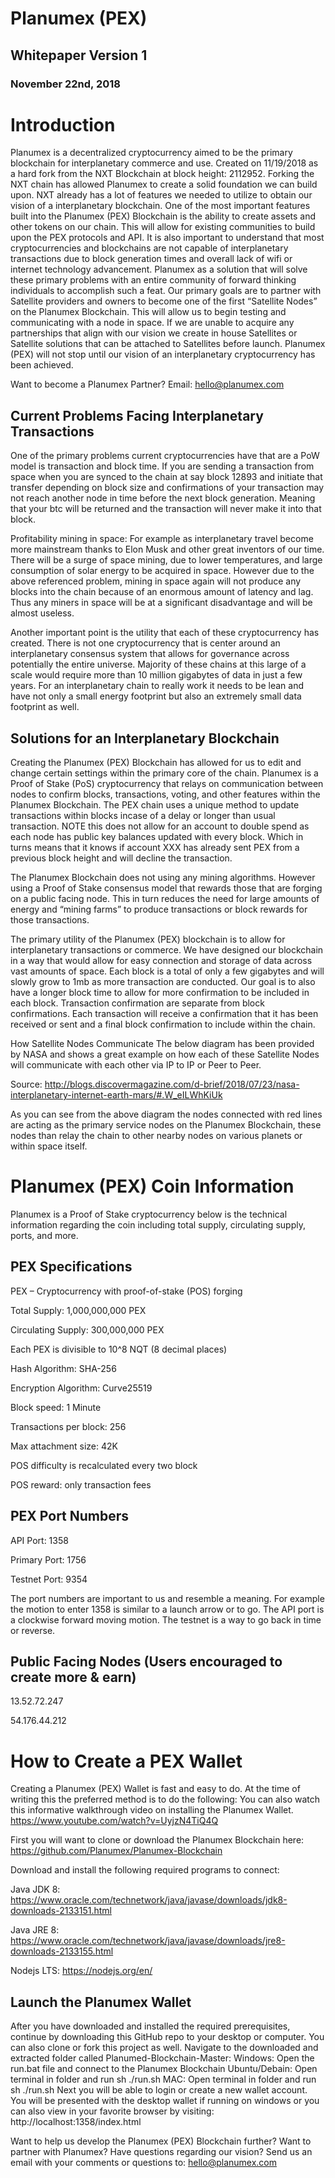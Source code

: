 














# Planumex (PEX)
## Whitepaper Version 1
### November 22nd, 2018






















# Introduction
Planumex is a decentralized cryptocurrency aimed to be the primary blockchain for interplanetary commerce and use. Created on 11/19/2018 as a hard fork from the NXT Blockchain at block height: 2112952. Forking the NXT chain has allowed Planumex to create a solid foundation we can build upon. NXT already has a lot of features we needed to utilize to obtain our vision of a interplanetary blockchain. One of the most important features built into the Planumex (PEX) Blockchain is the ability to create assets and other tokens on our chain. This will allow for existing communities to build upon the PEX protocols and API. It is also important to understand that most cryptocurrencies and blockchains are not capable of interplanetary transactions due to block generation times and overall lack of wifi or internet technology advancement. Planumex as a solution that will solve these primary problems with an entire community of forward thinking individuals to accomplish such a feat. Our primary goals are to partner with Satellite providers and owners to become one of the first “Satellite Nodes” on the Planumex Blockchain. This will allow us to begin testing and communicating with a node in space. If we are unable to acquire any partnerships that align with our vision we create in house Satellites or Satellite solutions that can be attached to Satellites before launch. Planumex (PEX) will not stop until our vision of an interplanetary cryptocurrency has been achieved.  

Want to become a Planumex Partner? Email: hello@planumex.com



## Current Problems Facing Interplanetary Transactions
One of the primary problems current cryptocurrencies have that are a PoW model is transaction and block time. If you are sending a transaction from space when you are synced to the chain at say block 12893 and initiate that transfer depending on block size and confirmations of your transaction may not reach another node in time before the next block generation. Meaning that your btc will be returned and the transaction will never make it into that block. 

Profitability mining in space: For example as interplanetary travel become more mainstream thanks to Elon Musk and other great inventors of our time. There will be a surge of space mining, due to lower temperatures, and large consumption of solar energy to be acquired in space. However due to the above referenced problem, mining in space again will not produce any blocks into the chain because of an enormous amount of latency and lag. Thus any miners in space will be at a significant disadvantage and will be almost useless.

Another important point is the utility that each of these cryptocurrency has created. There is not one cryptocurrency that is center around an interplanetary consensus system that allows for governance across potentially the entire universe. Majority of these chains at this large of a scale would require more than 10 million gigabytes of data in just a few years. For an interplanetary chain to really work it needs to be lean and have not only a small energy footprint but also an extremely small data footprint as well.



## Solutions for an Interplanetary Blockchain
Creating the Planumex (PEX) Blockchain has allowed for us to edit and change certain settings within the primary core of the chain. Planumex is a Proof of Stake (PoS) cryptocurrency that relays on communication between nodes to confirm blocks, transactions, voting, and other features within the Planumex Blockchain. The PEX chain uses a unique method to update transactions within blocks incase of a delay or longer than usual transaction. NOTE this does not allow for an account to double spend as each node has public key balances updated with every block. Which in turns means that it knows if account XXX has already sent PEX from a previous block height and will decline the transaction.

The Planumex Blockchain does not using any mining algorithms. However using a Proof of Stake consensus model that rewards those that are forging on a public facing node. This in turn reduces the need for large amounts of energy and “mining farms” to produce transactions or block rewards for those transactions.

The primary utility of the Planumex (PEX) blockchain is to allow for interplanetary transactions or commerce. We have designed our blockchain in a way that would allow for easy connection and storage of data across vast amounts of space. Each block is a total of only a few gigabytes and will slowly grow to 1mb as more transaction are conducted. Our goal is to also have a longer block time to allow for more confirmation to be included in each block. Transaction confirmation are separate from block confirmations. Each transaction will receive a confirmation that it has been received or sent and a final block confirmation to include within the chain.

How Satellite Nodes Communicate
The below diagram has been provided by NASA and shows a great example on how each of these Satellite Nodes will communicate with each other via IP to IP or Peer to Peer. 


Source: http://blogs.discovermagazine.com/d-brief/2018/07/23/nasa-interplanetary-internet-earth-mars/#.W_eILWhKiUk


As you can see from the above diagram the nodes connected with red lines are acting as the primary service nodes on the Planumex Blockchain, these nodes than relay the chain to other nearby nodes on various planets or within space itself. 

# Planumex (PEX) Coin Information
Planumex is a Proof of Stake cryptocurrency below is the technical information regarding the coin including total supply, circulating supply, ports, and more. 

## PEX Specifications
PEX – Cryptocurrency with proof-of-stake (POS) forging

Total Supply: 1,000,000,000 PEX

Circulating Supply: 300,000,000 PEX

Each PEX is divisible to 10^8 NQT (8 decimal places)

Hash Algorithm: SHA-256

Encryption Algorithm: Curve25519

Block speed: 1 Minute

Transactions per block: 256

Max attachment size: 42K

POS difficulty is recalculated every two block

POS reward: only transaction fees


## PEX Port Numbers
API Port: 1358

Primary Port: 1756

Testnet Port: 9354


The port numbers are important to us and resemble a meaning. For example the motion to enter 1358 is similar to a launch arrow or to go. The API port is a clockwise forward moving motion. The testnet is a way to go back in time or reverse. 

## Public Facing Nodes (Users encouraged to create more & earn)
13.52.72.247

54.176.44.212


# How to Create a PEX Wallet

Creating a Planumex (PEX) Wallet is fast and easy to do. At the time of writing this the preferred method is to do the following: 
You can also watch this informative walkthrough video on installing the Planumex Wallet. https://www.youtube.com/watch?v=UyjzN4TiQ4Q

First you will want to clone or download the Planumex Blockchain here: https://github.com/Planumex/Planumex-Blockchain



Download and install the following required programs to connect:


Java JDK 8: https://www.oracle.com/technetwork/java/javase/downloads/jdk8-downloads-2133151.html

Java JRE 8: https://www.oracle.com/technetwork/java/javase/downloads/jre8-downloads-2133155.html

Nodejs LTS: https://nodejs.org/en/ 

 
 
 
 
## Launch the Planumex Wallet
After you have downloaded and installed the required prerequisites, continue by downloading this GitHub repo to your desktop or computer. You can also clone or fork this project as well.
Navigate to the downloaded and extracted folder called Planumed-Blockchain-Master:
Windows: Open the run.bat file and connect to the Planumex Blockchain
Ubuntu/Debain: Open terminal in folder and run sh ./run.sh
MAC: Open terminal in folder and run sh ./run.sh
Next you will be able to login or create a new wallet account. You will be presented with the desktop wallet if running on windows or you can also view in your favorite browser by visiting: http://localhost:1358/index.html



Want to help us develop the Planumex (PEX) Blockchain further? Want to partner with Planumex? Have questions regarding our vision? Send us an email with your comments or questions to: hello@planumex.com
